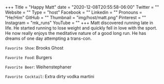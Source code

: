 +++
Title = "Happy Matt"
date = "2020-12-08T20:55:58-06:00"
Twitter = ""
Website = ""
Type = "host"
Facebook = ""
Linkedin = ""
Pronouns = "He/Him"
GitHub = ""
Thumbnail = "img/host/matt.png"
Pinterest = ""
Instagram = "mk_runs"
YouTube = ""
+++
Matt discovered running late in life.  He started running to lose weight and quickly fell in love with the sport.  He now really enjoys the meditative nature of a good long run.  He has dreams of one day attempting a trans-con.

`Favorite Shoe`: Brooks Ghost

`Favorite Food`: Burgers

`Favorite Beer`:  Weihenstephaner

`Favorite Cocktail`: Extra dirty vodka martini
